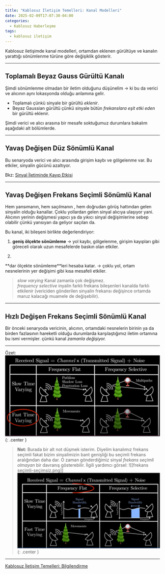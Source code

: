```yaml
---
title: "Kablosuz İletişim Temelleri: Kanal Modelleri"
date: 2025-02-09T17:07:30-04:00
categories:
  - Kablosuz Haberleşme
tags:
  - kablosuz iletişim
---
```


Kablosuz iletişimde kanal modelleri, ortamdan eklenen gürültüye ve kanalın yarattığı <span class="hover-term" data-tooltip="fading">sönümlenme</span> türüne göre değişiklik gösterir.

---

## <span class="hover-term" data-tooltip="Additive White Gaussian Noise (AWGN) Channel">Toplamalı Beyaz Gauss Gürültü Kanalı</span>

Şimdi sönümlenme olmadan bir iletim olduğunu düşünelim -> ki bu da verici ve alıcının aynı lokasyonda olduğu anlamına gelir. 

- Toplamalı çünkü sinyale bir gürültü *eklenir*.
- Beyaz Gaussian gürültü çünkü sinyale bütün *frekanslara eşit etki eden* bir gürültü eklenir.

Şimdi verici ve alıcı arasına bir mesafe soktuğumuz durumlara bakalım aşağıdaki alt bölümlerde.

---

## <span class="hover-term" data-tooltip="Slow-Varying Frequency-Flat Fading Channel">Yavaş Değişen Düz Sönümlü Kanal</span>

Bu senaryoda verici ve alıcı arasında <span class="hover-term" data-tooltip="interference loss">girişim kaybı</span> ve <span class="hover-term" data-tooltip="shadowing">gölgelenme</span> var. Bu etkiler, sinyalin gücünü azaltıyor.

Bkz: [Sinyal İletiminde Kayıp Etkisi](/posts/wireless-communication-loss-models)

---

## <span class="hover-term" data-tooltip="Slow-Varying Frequency-Selective Fading Channel">Yavaş Değişen Frekans Seçimli Sönümlü Kanal</span>

Hem yansımanın, hem saçılmanın , hem doğrudan görüş hattından gelen sinyalin olduğu kanallar. Çoklu yollardan gelen sinyal alıcıya ulaşıyor yani. Alıcının yerinin değişmesi yapıcı ya da yıkıcı sinyal değişimlerine sebep olabilir çünkü yansıyan da geliyor saçılan da.

Bu kanal, iki bileşeni birlikte değerlendiriyor:

1. **<span class="hover-term" data-tooltip="large-scale fading">geniş ölçekte sönümleme</span>** -> <span class="hover-term" data-tooltip="path loss">yol kaybı</span>, <span class="hover-term" data-tooltip="shadowing">gölgelenme</span>, <span class="hover-term" data-tooltip="interference Loss">girişim kayıpları</span> gibi göreceli olarak uzun mesafelerde baskın olan etkiler.

2.   
**<span class="hover-term" data-tooltip="small-scale fading">dar ölçekte sönümleme</span>**leri hesaba katar. -> <span class="hover-term" data-tooltip="Multipath Loss">çoklu yol</span>, ortam nesnelerinin yer değişimi gibi kısa mesafeli etkiler.  

> *<span class="hover-term" data-tooltip="Slow-Varying">slow varying</span>* Kanal zamanla çok değişmez.  
> *<span class="hover-term" data-tooltip="Frequency-Selective">frequency selective</span>* inyalin farklı frekans bileşenleri kanalda farklı etkilenir (vericiden gönderilen sinyalin frekansı değişince ortamda maruz kalacağı muamele de değişebilir).

---

## <span class="hover-term" data-tooltip="Fast-Varying Frequency-Selective Fading Channel">Hızlı Değişen Frekans Seçimli Sönümlü Kanal</span>


Bir önceki senaryoda vericinin, alıcının, ortamdaki nesnelerin birinin ya da birden fazlasının hareketli olduğu durumlarda karşılaştığımız iletim ortamına bu ismi vermişler. çünkü kanal *zamanla değişiyor.*

--- 

Özet: 
![channel-models](/images/wireless-communication/channel-models.png){: .center }

> **Not:** Burada bir alt not düşmek isterim. Diyelim kanalımız frekans seçimli fakat bizim sinyalimizin bant genişliği bu seçimli frekans aralığından daha dar. O zaman gönderdiğimiz sinyal *frekans seçimli olmayan* bir davranış gösterebilir. İlgili yardımcı görsel: 
![[frekans seçimli-seçimsiz.png]]
![channel-models1](/images/wireless-communication/channel-models1.png){: .center }

---

[Kablosuz İletişim Temelleri: Bilgilendirme](/posts/wireless-communication-inform)